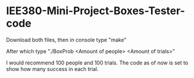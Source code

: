 # IEE380-Mini-Project-Boxes-Tester-code
Download both files, then in console type "make" 

After which type "./BoxProb \<Amount of people> \<Amount of trials>"

I would recommend 100 people and 100 trials.
The code as of now is set to show how many success in each trial.
